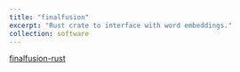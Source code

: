 ```yaml
---
title: "finalfusion"
excerpt: "Rust crate to interface with word embeddings."
collection: software
---
```


[finalfusion-rust](https://github.com/finalfusion/finalfusion-rust)
